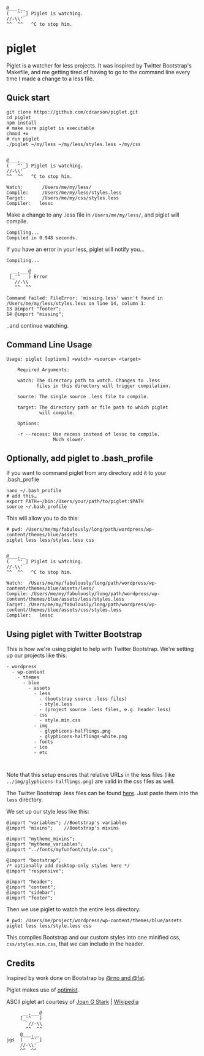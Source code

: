 ```
@___,__
(   ^'_] Piglet is watching.
//-\\'
^^  ^^   ^C to stop him.
```
piglet
======

Piglet is a watcher for less projects. It was inspired by Twitter Bootstrap's Makefile, and me getting tired of having to go to the command line every time I made a change to a less file.

## Quick start

	git clone https://github.com/cdcarson/piglet.git
	cd piglet
	npm install
	# make sure piglet is executable
	chmod +x
	# run piglet
	./piglet ~/my/less ~/my/less/styles.less ~/my/css
	

    @___,__
    (   ^'_] Piglet is watching.
    //-\\'
    ^^  ^^   ^C to stop him.
    
    Watch:       /Users/me/my/less/
    Compile:     /Users/me/my/less/styles.less
    Target:      /Users/me/my/css/styles.less
    Compiler:   lessc

Make a change to any .less file in `/Users/me/my/less/`, and piglet will compile.

```
Compiling...
Compiled in 0.948 seconds.
```
If you have an error in your less, piglet will notify you...

```
Compiling...

  __,___@
 [_'^   ) Error
   //-\\
   ^^  ^^

Command failed: FileError: 'missing.less' wasn't found in /Users/me/my/less/styles.less on line 14, column 1:
13 @import "footer";
14 @import "missing";
```

..and continue watching.

## Command Line Usage

```
Usage: piglet [options] <watch> <source> <target>

    Required Arguments:

    watch: The directory path to watch. Changes to .less
           files in this directory will trigger compilation.

    source: The single source .less file to compile.

    target: The directory path or file path to which piglet
            will compile.

    Options:

    -r --recess: Use recess instead of lessc to compile.
                 Much slower.
```
	
	
## Optionally, add piglet to .bash_profile

If you want to command piglet from any directory add it to your .bash_profile

    nano ~/.bash_profile
    # add this…
    export PATH=~/bin:/Users/your/path/to/piglet:$PATH
    source ~/.bash_profile

This will allow you to do this:

    # pwd: /Users/me/my/fabulously/long/path/wordpress/wp-content/themes/blue/assets
    piglet less less/styles.less css
    

    @___,__
    (   ^'_] Piglet is watching.
    //-\\'
    ^^  ^^   ^C to stop him.
    
    Watch:  /Users/me/my/fabulously/long/path/wordpress/wp-content/themes/blue/assets/less/
    Compile: /Users/me/my/fabulously/long/path/wordpress/wp-content/themes/blue/assets/less/styles.less
    Target: /Users/me/my/fabulously/long/path/wordpress/wp-content/themes/blue/assets/css/styles.less
    Compiler:   lessc

## Using piglet with Twitter Bootstrap

This is how we're using piglet to help with Twitter Bootstrap. We're setting up our projects like this:

```
- wordpress
  - wp-content
    - themes
      - blue
        - assets
          - less
            - (bootstrap source .less files)
            - style.less
            - (project source .less files, e.g. header.less)
          - css
            - style.min.css
          - img
            - glyphicons-halflings.png
            - glyphicons-halflings-white.png
          - fonts
          - ico
          - etc
          
        
```

Note that this setup ensures that relative URLs in the less files (like `../img/glyphicons-halflings.png`) are valid in the css files as well.

The Twitter Bootstrap .less files can be found [here](https://github.com/twitter/bootstrap/tree/master/less). Just paste them into the `less` directory.

We set up our style.less like this:

```
@import "variables"; //Bootstrap's variables
@import "mixins";    //Bootstrap's mixins

@import "mytheme_mixins";
@import "mytheme_variables";
@import "../fonts/myfunfont/style.css";

@import "bootstrap";
/* optionally add desktop-only styles here */
@import "responsive";

@import "header";
@import "content";
@import "sidebar";
@import "footer";
```

Then we use piglet to watch the entire less directory:

```
# pwd: /Users/me/project/wordpress/wp-content/themes/blue/assets
piglet less less/style.less css
```
This compiles Bootstrap and our custom styles into one minified css, `css/styles.min.css`, that we can include in the header.


## Credits

Inspired by work done on Bootstrap by [@rno and @fat](https://github.com/twitter/bootstrap#authors).

Piglet makes use of [optimist](https://github.com/substack/node-optimist).

ASCII piglet art courtesy of [Joan G Stark](http://www.geocities.com/SoHo/7373/index.htm) | [Wikipedia](https://en.wikipedia.org/wiki/Joan_Stark)

```
      __,___@
     [_'^   )
       `//-\\
       ^^  ^^
     @___,__
jgs  (   ^'_]
     //-\\'
     ^^  ^^
```


